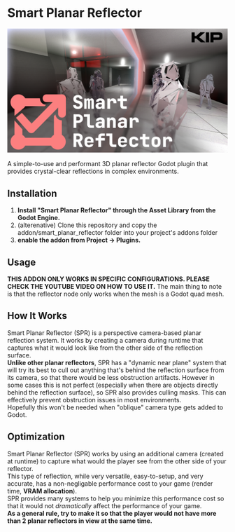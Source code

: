 # Smart Planar Reflector
![img](https://github.com/KipJM/smart_planar_reflector/blob/master/spr_banner.png?raw=true)

A simple-to-use and performant 3D planar reflector Godot plugin that provides crystal-clear reflections in complex environments.

## Installation
1. **Install "Smart Planar Reflector" through the Asset Library from the Godot Engine.**
1. (alterenative) Clone this repository and copy the addon/smart_planar_reflector folder into your project's addons folder
2. **enable the addon from Project -> Plugins.**

## Usage
**THIS ADDON ONLY WORKS IN SPECIFIC CONFIGURATIONS. PLEASE CHECK THE YOUTUBE VIDEO ON HOW TO USE IT.**
The main thing to note is that the reflector node only works when the mesh is a Godot quad mesh.

## How It Works
Smart Planar Reflector (SPR) is a perspective camera-based planar reflection system. It works by 
creating a camera during runtime that captures what it would look like from the other side of the 
reflection surface.  
**Unlike other planar reflectors**, SPR has a "dynamic near plane" system that will try its best to
cull out anything that's behind the reflection surface from its camera, so that there would be less
obstruction artifacts. However in some cases this is not perfect (especially when there are objects
directly behind the reflection surface), so SPR also provides culling masks. This can effectively
prevent obstruction issues in most environments.  
Hopefully this won't be needed when "oblique" camera type gets added to Godot.

## Optimization
Smart Planar Reflector (SPR) works by using an additional camera (created at runtime) to capture what would the player see from the other side of your reflector.  
This type of reflection, while very versatile, easy-to-setup, and very accurate, has a non-negligable performance cost to your game (render time, **VRAM allocation**).  
SPR provides many systems to help you minimize this performance cost so that it would not _dramatically_ affect the performance of your game.  
**As a general rule, try to make it so that the player would not have more than 2 planar reflectors in view at the same time.**
